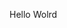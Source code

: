 Hello Wolrd























































































































































































































































































































































































































































































































































































































































































































































































































































































































































































































































































































































































































































































































































































































































































































































































































































































































































































































































































































































































































































































































































































































































































































